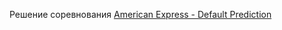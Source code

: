 Решение соревнования [American Express - Default Prediction](https://www.kaggle.com/competitions/amex-default-prediction/overview)
